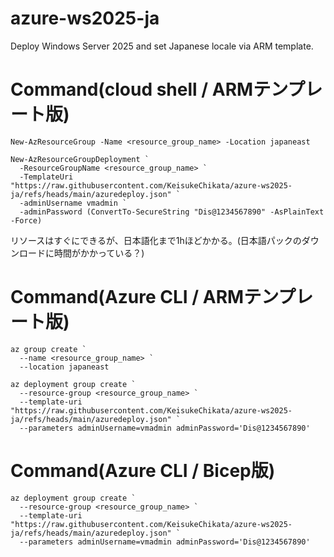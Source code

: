 # azure-ws2025-ja
Deploy Windows Server 2025 and set Japanese locale via ARM template.

# Command(cloud shell / ARMテンプレート版)
```
New-AzResourceGroup -Name <resource_group_name> -Location japaneast

New-AzResourceGroupDeployment `
  -ResourceGroupName <resource_group_name> `
  -TemplateUri "https://raw.githubusercontent.com/KeisukeChikata/azure-ws2025-ja/refs/heads/main/azuredeploy.json" `
  -adminUsername vmadmin `
  -adminPassword (ConvertTo-SecureString "Dis@1234567890" -AsPlainText -Force)
```
リソースはすぐにできるが、日本語化まで1hほどかかる。(日本語パックのダウンロードに時間がかかっている？)

# Command(Azure CLI / ARMテンプレート版)
```
az group create `
  --name <resource_group_name> `
  --location japaneast

az deployment group create `
  --resource-group <resource_group_name> `
  --template-uri "https://raw.githubusercontent.com/KeisukeChikata/azure-ws2025-ja/refs/heads/main/azuredeploy.json" `
  --parameters adminUsername=vmadmin adminPassword='Dis@1234567890'
```

# Command(Azure CLI / Bicep版)
```
az deployment group create `
  --resource-group <resource_group_name> `
  --template-uri "https://raw.githubusercontent.com/KeisukeChikata/azure-ws2025-ja/refs/heads/main/azuredeploy.json" `
  --parameters adminUsername=vmadmin adminPassword='Dis@1234567890'
```

